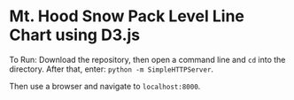 # Mt. Hood Snow Pack Level Line Chart using D3.js

To Run: Download the repository, then open a command line and `cd` into the directory. After that, enter: `python -m SimpleHTTPServer`.

Then use a browser and navigate to `localhost:8000`.

